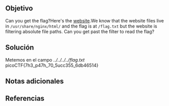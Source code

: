 ## Objetivo
Can you get the flag?Here's the [website](http://saturn.picoctf.net:58179/).We know that the website files live in `/usr/share/nginx/html/` and the flag is at `/flag.txt` but the website is filtering absolute file paths. Can you get past the filter to read the flag?
## Solución
Metemos en el campo _../../../../flag.txt_
picoCTF{7h3_p47h_70_5ucc355_6db46514}
## Notas adicionales

## Referencias
